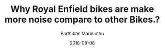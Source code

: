 ---
title: Why Royal Enfield bikes are make more noise compare to other Bikes.?
date: '2018-08-08'
author: ['Parthiban Marimuthu']
tags: ['RE', 'Royal Enfield', 'Bike']
draft: false
summary: Silencer is not fully reason for making this noise.The main reason is “BORE AND STROKE RATIO”
link: https://parthibanmarimuthu.medium.com/why-royal-enfield-bikes-are-make-more-noise-compare-to-other-bikes-70b430085a2a
---